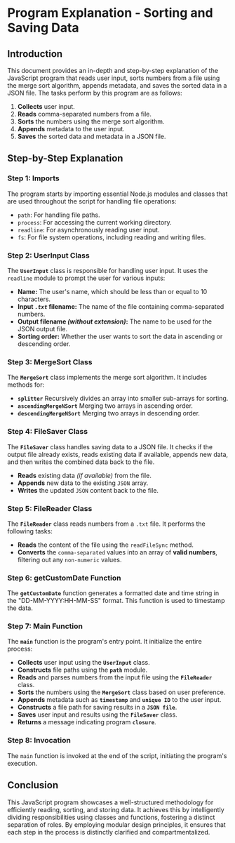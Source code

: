 # Program Explanation - Sorting and Saving Data

## Introduction

This document provides an in-depth and step-by-step explanation of the JavaScript program that reads user input, sorts numbers from a file using the merge sort algorithm, appends metadata, and saves the sorted data in a JSON file. The tasks perform by this program are as follows:

1. **Collects** user input.
2. **Reads** comma-separated numbers from a file.
3. **Sorts** the numbers using the merge sort algorithm.
4. **Appends** metadata to the user input.
5. **Saves** the sorted data and metadata in a JSON file.

## Step-by-Step Explanation

### Step 1: Imports

The program starts by importing essential Node.js modules and classes that are used throughout the script for handling file operations:

- `path`: For handling file paths.
- `process`: For accessing the current working directory.
- `readline`: For asynchronously reading user input.
- `fs`: For file system operations, including reading and writing files.

### Step 2: UserInput Class

The **`UserInput`** class is responsible for handling user input. It uses the `readline` module to prompt the user for various inputs:

- **Name:** The user's name, which should be less than or equal to 10 characters.
- **Input _`.txt`_ filename:** The name of the file containing comma-separated numbers.
- **Output filename _(without extension)_:** The name to be used for the JSON output file.
- **Sorting order:** Whether the user wants to sort the data in ascending or descending order.

### Step 3: MergeSort Class

The **`MergeSort`** class implements the merge sort algorithm. It includes methods for:

- **`splitter`** Recursively divides an array into smaller sub-arrays for sorting.
- **`ascendingMergeNSort`** Merging two arrays in ascending order.
- **`descendingMergeNSort`** Merging two arrays in descending order.

### Step 4: FileSaver Class

The **`FileSaver`** class handles saving data to a JSON file. It checks if the output file already exists, reads existing data if available, appends new data, and then writes the combined data back to the file.

- **Reads** existing data _(if available)_ from the file.
- **Appends** new data to the existing `JSON` array.
- **Writes** the updated `JSON` content back to the file.

### Step 5: FileReader Class

The **`FileReader`** class reads numbers from a `.txt` file. It performs the following tasks:

- **Reads** the content of the file using the `readFileSync` method.
- **Converts** the `comma-separated` values into an array of **valid numbers**, filtering out any `non-numeric` values.

### Step 6: getCustomDate Function

The **`getCustomDate`** function generates a formatted date and time string in the "DD-MM-YYYY:HH-MM-SS" format. This function is used to timestamp the data.

### Step 7: Main Function

The **`main`** function is the program's entry point. It initialize the entire process:

- **Collects** user input using the **`UserInput`** class.
- **Constructs** file paths using the **`path`** module.
- **Reads** and parses numbers from the input file using the **`FileReader`** class.
- **Sorts** the numbers using the **`MergeSort`** class based on user preference.
- **Appends** metadata such as **`timestamp`** and **`unique ID`** to the user input.
- **Constructs** a file path for saving results in a **`JSON file`**.
- **Saves** user input and results using the **`FileSaver`** class.
- **Returns** a message indicating program **`closure`**.

### Step 8: Invocation

The `main` function is invoked at the end of the script, initiating the program's execution.

## Conclusion

This JavaScript program showcases a well-structured methodology for efficiently reading, sorting, and storing data. It achieves this by intelligently dividing responsibilities using classes and functions, fostering a distinct separation of roles. By employing modular design principles, it ensures that each step in the process is distinctly clarified and compartmentalized.
